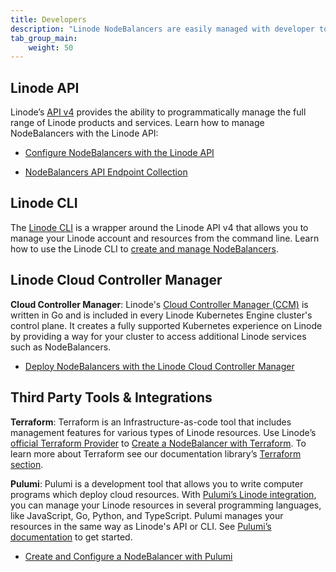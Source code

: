 ```yaml
---
title: Developers
description: "Linode NodeBalancers are easily managed with developer tools like the Linode API, CLI, Linode Cloud Controller Manager, and Third Party Tools and Integrations."
tab_group_main:
    weight: 50
---
```


## Linode API

Linode’s [API v4](/docs/api) provides the ability to programmatically manage the full range of Linode products and services. Learn how to manage NodeBalancers with the Linode API:

- [Configure NodeBalancers with the Linode API](/docs/platform/api/nodebalancers/)

- [NodeBalancers API Endpoint Collection](/docs/api/nodebalancers)

## Linode CLI

The [Linode CLI](https://github.com/linode/linode-cli) is a wrapper around the Linode API v4 that allows you to manage your Linode account and resources from the command line. Learn how to use the Linode CLI to [create and manage NodeBalancers](/docs/platform/api/linode-cli/#nodebalancers).

## Linode Cloud Controller Manager

**Cloud Controller Manager**: Linode's [Cloud Controller Manager (CCM)](https://github.com/linode/linode-cloud-controller-manager/) is written in Go and is included in every Linode Kubernetes Engine cluster's control plane. It creates a fully supported Kubernetes experience on Linode by providing a way for your cluster to access additional Linode services such as NodeBalancers.

- [Deploy NodeBalancers with the Linode Cloud Controller Manager](/docs/kubernetes/deploy-nodebalancers-with-linode-ccm/)

## Third Party Tools & Integrations

**Terraform**: Terraform is an Infrastructure-as-code tool that includes management features for various types of Linode resources. Use Linode’s [official Terraform Provider](https://registry.terraform.io/providers/linode/linode/latest/docs) to [Create a NodeBalancer with Terraform](/docs/applications/configuration-management/terraform/create-a-nodebalancer-with-terraform/). To learn more about Terraform see our documentation library’s [Terraform section](/docs/applications/configuration-management/terraform/).

**Pulumi**: Pulumi is a development tool that allows you to write computer programs which deploy cloud resources. With [Pulumi’s Linode integration](https://github.com/pulumi/pulumi-linode), you can manage your Linode resources in several programming languages, like JavaScript, Go, Python, and TypeScript. Pulumi manages your resources in the same way as Linode's API or CLI. See [Pulumi’s documentation](https://www.pulumi.com/docs/intro/cloud-providers/linode/) to get started.

- [Create and Configure a NodeBalancer with Pulumi](/docs/applications/configuration-management/deploy-in-code-with-pulumi/#create-and-configure-a-nodebalancer)
